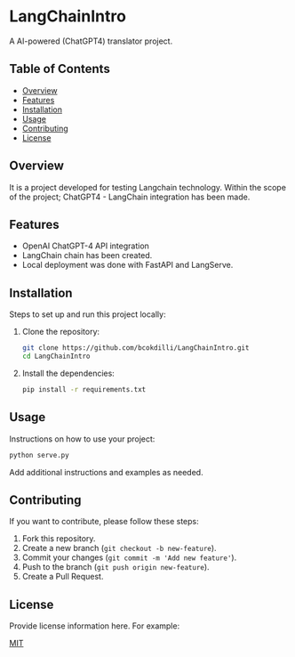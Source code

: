# LangChainIntro

A AI-powered (ChatGPT4) translator project.

## Table of Contents

- [Overview](#overview)
- [Features](#features)
- [Installation](#installation)
- [Usage](#usage)
- [Contributing](#contributing)
- [License](#license)

## Overview

It is a project developed for testing Langchain technology. Within the scope of the project; ChatGPT4 - LangChain integration has been made.

## Features

- OpenAI ChatGPT-4 API integration
- LangChain chain has been created.
- Local deployment was done with FastAPI and LangServe.

## Installation

Steps to set up and run this project locally:

1. Clone the repository:
    ```bash
    git clone https://github.com/bcokdilli/LangChainIntro.git
    cd LangChainIntro
    ```

2. Install the dependencies:
    ```bash
    pip install -r requirements.txt
    ```

## Usage

Instructions on how to use your project:

```bash
python serve.py
```

Add additional instructions and examples as needed.

## Contributing

If you want to contribute, please follow these steps:

1. Fork this repository.
2. Create a new branch (`git checkout -b new-feature`).
3. Commit your changes (`git commit -m 'Add new feature'`).
4. Push to the branch (`git push origin new-feature`).
5. Create a Pull Request.

## License

Provide license information here. For example:

[MIT](LICENSE)
